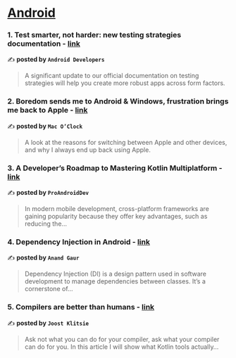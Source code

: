 
<h1><a href=https://medium.com/tag/android/recommended target="_blank" rel="noopener noreferrer">Android</a></h1>
<h3>1. Test smarter, not harder: new testing strategies documentation - <a href="https://medium.com/androiddevelopers/test-smarter-not-harder-new-testing-strategies-documentation-255973814ae3" target="_blank" rel="noopener noreferrer">link</a></h3>

✍️ **posted by `Android Developers`**

<blockquote>A significant update to our official documentation on testing strategies will help you create more robust apps across form factors.</blockquote>

<h3>2. Boredom sends me to Android & Windows, frustration brings me back to Apple - <a href="https://medium.com/macoclock/boredom-sends-me-to-android-windows-frustration-brings-me-back-to-apple-52e2be847328" target="_blank" rel="noopener noreferrer">link</a></h3>

✍️ **posted by `Mac O’Clock`**

<blockquote>A look at the reasons for switching between Apple and other devices, and why I always end up back using Apple.</blockquote>

<h3>3. A Developer’s Roadmap to Mastering Kotlin Multiplatform - <a href="https://medium.com/proandroiddev/a-developers-roadmap-to-mastering-kotlin-multiplatform-e4e03aef765f" target="_blank" rel="noopener noreferrer">link</a></h3>

✍️ **posted by `ProAndroidDev`**

<blockquote>In modern mobile development, cross-platform frameworks are gaining popularity because they offer key advantages, such as reducing the…</blockquote>

<h3>4. Dependency Injection in Android - <a href="https://medium.com/@anandgaur22/dependency-injection-in-android-bd92b805722e" target="_blank" rel="noopener noreferrer">link</a></h3>

✍️ **posted by `Anand Gaur`**

<blockquote>Dependency Injection (DI) is a design pattern used in software development to manage dependencies between classes. It’s a cornerstone of…</blockquote>

<h3>5. Compilers are better than humans - <a href="https://medium.com/@joostklitsie/compilers-are-better-than-humans-216e84e2dda4" target="_blank" rel="noopener noreferrer">link</a></h3>

✍️ **posted by `Joost Klitsie`**

<blockquote>Ask not what you can do for your compiler, ask what your compiler can do for you. In this article I will show what Kotlin tools actually…</blockquote>

